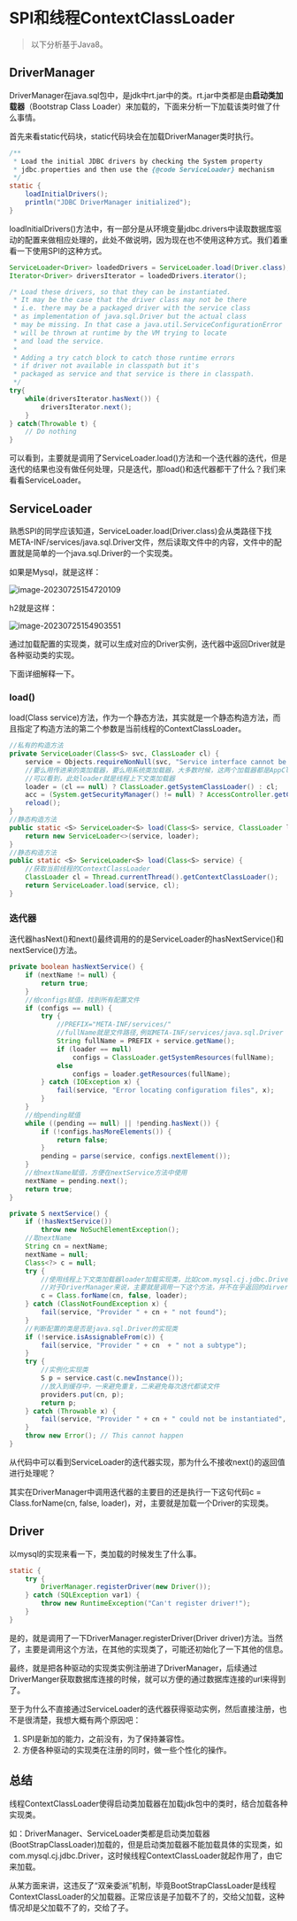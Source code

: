 # SPI和线程ContextClassLoader

> 以下分析基于Java8。

## DriverManager

DriverManager在java.sql包中，是jdk中rt.jar中的类。rt.jar中类都是由**启动类加载器**（Bootstrap Class Loader）来加载的，下面来分析一下加载该类时做了什么事情。

首先来看static代码块，static代码块会在加载DriverManager类时执行。

~~~java
/**
 * Load the initial JDBC drivers by checking the System property
 * jdbc.properties and then use the {@code ServiceLoader} mechanism
 */
static {
    loadInitialDrivers();
    println("JDBC DriverManager initialized");
}

~~~

loadInitialDrivers()方法中，有一部分是从环境变量jdbc.drivers中读取数据库驱动的配置来做相应处理的，此处不做说明，因为现在也不使用这种方式。我们着重看一下使用SPI的这种方式。

~~~java
ServiceLoader<Driver> loadedDrivers = ServiceLoader.load(Driver.class);
Iterator<Driver> driversIterator = loadedDrivers.iterator();

/* Load these drivers, so that they can be instantiated.
 * It may be the case that the driver class may not be there
 * i.e. there may be a packaged driver with the service class
 * as implementation of java.sql.Driver but the actual class
 * may be missing. In that case a java.util.ServiceConfigurationError
 * will be thrown at runtime by the VM trying to locate
 * and load the service.
 *
 * Adding a try catch block to catch those runtime errors
 * if driver not available in classpath but it's
 * packaged as service and that service is there in classpath.
 */
try{
    while(driversIterator.hasNext()) {
        driversIterator.next();
    }
} catch(Throwable t) {
    // Do nothing
}
~~~

可以看到，主要就是调用了ServiceLoader.load()方法和一个迭代器的迭代，但是迭代的结果也没有做任何处理，只是迭代，那load()和迭代器都干了什么？我们来看看ServiceLoader。

## ServiceLoader

熟悉SPI的同学应该知道，ServiceLoader.load(Driver.class)会从类路径下找META-INF/services/java.sql.Driver文件，然后读取文件中的内容，文件中的配置就是简单的一个java.sql.Driver的一个实现类。

如果是Mysql，就是这样：

![image-20230725154720109](assets/image-20230725154720109.png)

h2就是这样：

![image-20230725154903551](assets/image-20230725154903551.png)

通过加载配置的实现类，就可以生成对应的Driver实例，迭代器中返回Driver就是各种驱动类的实现。

下面详细解释一下。

### load()

load(Class service)方法，作为一个静态方法，其实就是一个静态构造方法，而且指定了构造方法的第二个参数是当前线程的ContextClassLoader。

~~~java
//私有的构造方法
private ServiceLoader(Class<S> svc, ClassLoader cl) {
    service = Objects.requireNonNull(svc, "Service interface cannot be null");
    //要么用传进来的类加载器，要么用系统类加载器，大多数时候，这两个加载器都是AppClassLoader
    //可以看到，此处loader就是线程上下文类加载器
    loader = (cl == null) ? ClassLoader.getSystemClassLoader() : cl;
    acc = (System.getSecurityManager() != null) ? AccessController.getContext() : null;
    reload();
}
//静态构造方法
public static <S> ServiceLoader<S> load(Class<S> service, ClassLoader loader)    {
    return new ServiceLoader<>(service, loader);
}
//静态构造方法
public static <S> ServiceLoader<S> load(Class<S> service) {
    //获取当前线程的ContextClassLoader
    ClassLoader cl = Thread.currentThread().getContextClassLoader();
    return ServiceLoader.load(service, cl);
}
~~~

### 迭代器

迭代器hasNext()和next()最终调用的的是ServiceLoader的hasNextService()和nextService()方法。

~~~java
private boolean hasNextService() {
    if (nextName != null) {
        return true;
    }
    //给configs赋值，找到所有配置文件
    if (configs == null) {
        try {
            //PREFIX="META-INF/services/"
            //fullName就是文件路径,例如META-INF/services/java.sql.Driver
            String fullName = PREFIX + service.getName();
            if (loader == null)
                configs = ClassLoader.getSystemResources(fullName);
            else
                configs = loader.getResources(fullName);
        } catch (IOException x) {
            fail(service, "Error locating configuration files", x);
        }
    }
    //给pending赋值
    while ((pending == null) || !pending.hasNext()) {
        if (!configs.hasMoreElements()) {
            return false;
        }
        pending = parse(service, configs.nextElement());
    }
    //给nextName赋值，方便在nextService方法中使用
    nextName = pending.next();
    return true;
}

private S nextService() {
    if (!hasNextService())
        throw new NoSuchElementException();
    //取nextName
    String cn = nextName;
    nextName = null;
    Class<?> c = null;
    try {
        //使用线程上下文类加载器loader加载实现类，比如com.mysql.cj.jdbc.Driver
        //对于DriverManager来说，主要就是调用一下这个方法，并不在乎返回的dirver实例。
        c = Class.forName(cn, false, loader);
    } catch (ClassNotFoundException x) {
        fail(service, "Provider " + cn + " not found");
    }
    //判断配置的类是否是java.sql.Driver的实现类
    if (!service.isAssignableFrom(c)) {
        fail(service, "Provider " + cn  + " not a subtype");
    }
    try {
        //实例化实现类
        S p = service.cast(c.newInstance());
        //放入到缓存中，一来避免重复，二来避免每次迭代都读文件
        providers.put(cn, p);
        return p;
    } catch (Throwable x) {
        fail(service, "Provider " + cn + " could not be instantiated", x);
    }
    throw new Error(); // This cannot happen
}
~~~

从代码中可以看到ServiceLoader的迭代器实现，那为什么不接收next()的返回值进行处理呢？

其实在DriverManager中调用迭代器的主要目的还是执行一下这句代码c = Class.forName(cn, false, loader)，对，主要就是加载一个Driver的实现类。

## Driver

以mysql的实现来看一下，类加载的时候发生了什么事。

```java
static {
    try {
        DriverManager.registerDriver(new Driver());
    } catch (SQLException var1) {
        throw new RuntimeException("Can't register driver!");
    }
}
```

是的，就是调用了一下DriverManager.registerDriver(Driver driver)方法。当然了，主要是调用这个方法，在其他的实现类了，可能还初始化了一下其他的信息。

最终，就是把各种驱动的实现类实例注册进了DriverManager，后续通过DriverManger获取数据库连接的时候，就可以方便的通过数据库连接的url来得到了。

至于为什么不直接通过ServiceLoader的迭代器获得驱动实例，然后直接注册，也不是很清楚，我想大概有两个原因吧：

1. SPI是新加的能力，之前没有，为了保持兼容性。
2. 方便各种驱动的实现类在注册的同时，做一些个性化的操作。

## 总结

线程ContextClassLoader使得启动类加载器在加载jdk包中的类时，结合加载各种实现类。

如：DriverManager、ServiceLoader类都是启动类加载器(BootStrapClassLoader)加载的，但是启动类加载器不能加载具体的实现类，如com.mysql.cj.jdbc.Driver，这时候线程ContextClassLoader就起作用了，由它来加载。

从某方面来讲，这违反了“双亲委派”机制，毕竟BootStrapClassLoader是线程ContextClassLoader的父加载器。正常应该是子加载不了的，交给父加载，这种情况却是父加载不了的，交给了子。

